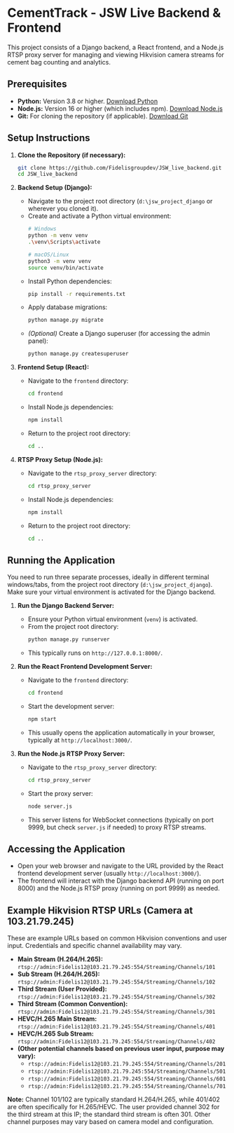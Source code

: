 # CementTrack - JSW Live Backend & Frontend

This project consists of a Django backend, a React frontend, and a Node.js RTSP proxy server for managing and viewing Hikvision camera streams for cement bag counting and analytics.

## Prerequisites

*   **Python:** Version 3.8 or higher. [Download Python](https://www.python.org/downloads/)
*   **Node.js:** Version 16 or higher (which includes npm). [Download Node.js](https://nodejs.org/)
*   **Git:** For cloning the repository (if applicable). [Download Git](https://git-scm.com/)

## Setup Instructions

1.  **Clone the Repository (if necessary):**
    ```bash
    git clone https://github.com/Fidelisgroupdev/JSW_live_backend.git
    cd JSW_live_backend
    ```

2.  **Backend Setup (Django):**
    *   Navigate to the project root directory (`d:\jsw_project_django` or wherever you cloned it).
    *   Create and activate a Python virtual environment:
        ```bash
        # Windows
        python -m venv venv
        .\venv\Scripts\activate

        # macOS/Linux
        python3 -m venv venv
        source venv/bin/activate
        ```
    *   Install Python dependencies:
        ```bash
        pip install -r requirements.txt
        ```
    *   Apply database migrations:
        ```bash
        python manage.py migrate
        ```
    *   *(Optional)* Create a Django superuser (for accessing the admin panel):
        ```bash
        python manage.py createsuperuser
        ```

3.  **Frontend Setup (React):**
    *   Navigate to the `frontend` directory:
        ```bash
        cd frontend
        ```
    *   Install Node.js dependencies:
        ```bash
        npm install
        ```
    *   Return to the project root directory:
        ```bash
        cd ..
        ```

4.  **RTSP Proxy Setup (Node.js):**
    *   Navigate to the `rtsp_proxy_server` directory:
        ```bash
        cd rtsp_proxy_server
        ```
    *   Install Node.js dependencies:
        ```bash
        npm install
        ```
    *   Return to the project root directory:
        ```bash
        cd ..
        ```

## Running the Application

You need to run three separate processes, ideally in different terminal windows/tabs, from the project root directory (`d:\jsw_project_django`). Make sure your virtual environment is activated for the Django backend.

1.  **Run the Django Backend Server:**
    *   Ensure your Python virtual environment (`venv`) is activated.
    *   From the project root directory:
        ```bash
        python manage.py runserver
        ```
    *   This typically runs on `http://127.0.0.1:8000/`.

2.  **Run the React Frontend Development Server:**
    *   Navigate to the `frontend` directory:
        ```bash
        cd frontend
        ```
    *   Start the development server:
        ```bash
        npm start
        ```
    *   This usually opens the application automatically in your browser, typically at `http://localhost:3000/`.

3.  **Run the Node.js RTSP Proxy Server:**
    *   Navigate to the `rtsp_proxy_server` directory:
        ```bash
        cd rtsp_proxy_server
        ```
    *   Start the proxy server:
        ```bash
        node server.js
        ```
    *   This server listens for WebSocket connections (typically on port 9999, but check `server.js` if needed) to proxy RTSP streams.

## Accessing the Application

*   Open your web browser and navigate to the URL provided by the React frontend development server (usually `http://localhost:3000/`).
*   The frontend will interact with the Django backend API (running on port 8000) and the Node.js RTSP proxy (running on port 9999) as needed.

## Example Hikvision RTSP URLs (Camera at 103.21.79.245)

These are example URLs based on common Hikvision conventions and user input. Credentials and specific channel availability may vary.

*   **Main Stream (H.264/H.265):** `rtsp://admin:Fidelis12@103.21.79.245:554/Streaming/Channels/101`
*   **Sub Stream (H.264/H.265):** `rtsp://admin:Fidelis12@103.21.79.245:554/Streaming/Channels/102`
*   **Third Stream (User Provided):** `rtsp://admin:Fidelis12@103.21.79.245:554/Streaming/Channels/302`
*   **Third Stream (Common Convention):** `rtsp://admin:Fidelis12@103.21.79.245:554/Streaming/Channels/301`
*   **HEVC/H.265 Main Stream:** `rtsp://admin:Fidelis12@103.21.79.245:554/Streaming/Channels/401`
*   **HEVC/H.265 Sub Stream:** `rtsp://admin:Fidelis12@103.21.79.245:554/Streaming/Channels/402`
*   **(Other potential channels based on previous user input, purpose may vary):**
    *   `rtsp://admin:Fidelis12@103.21.79.245:554/Streaming/Channels/201`
    *   `rtsp://admin:Fidelis12@103.21.79.245:554/Streaming/Channels/501`
    *   `rtsp://admin:Fidelis12@103.21.79.245:554/Streaming/Channels/601`
    *   `rtsp://admin:Fidelis12@103.21.79.245:554/Streaming/Channels/701`

**Note:** Channel 101/102 are typically standard H.264/H.265, while 401/402 are often specifically for H.265/HEVC. The user provided channel 302 for the third stream at this IP; the standard third stream is often 301. Other channel purposes may vary based on camera model and configuration.
